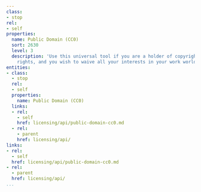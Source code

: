 ```yaml
---
class:
- stop
rel:
- self
properties:
  name: Public Domain (CC0)
  sort: 2630
  level: 3
  description: 'Use this universal tool if you are a holder of copyright or database
    rights, and you wish to waive all your interests in your work worldwide. '
entities:
- class:
  - stop
  rel:
  - self
  properties:
    name: Public Domain (CC0)
  links:
  - rel:
    - self
    href: licensing/api/public-domain-cc0.md
  - rel:
    - parent
    href: licensing/api/
links:
- rel:
  - self
  href: licensing/api/public-domain-cc0.md
- rel:
  - parent
  href: licensing/api/
...
```

